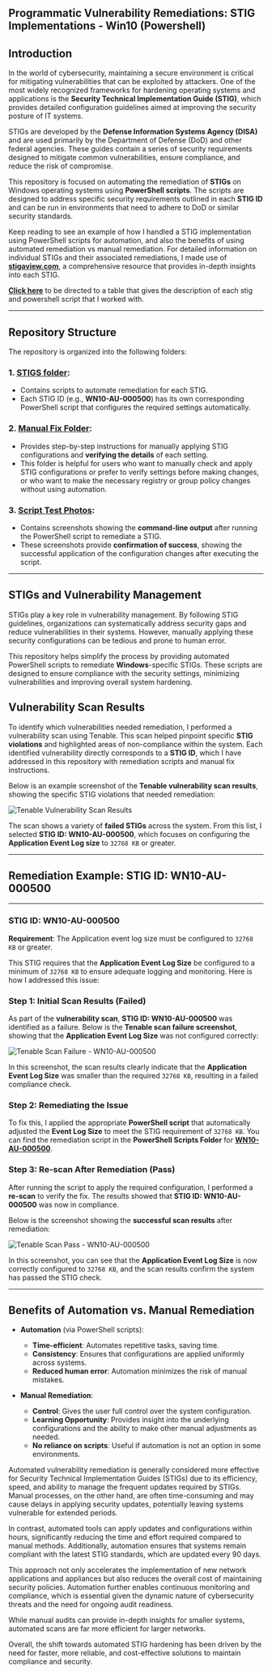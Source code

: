 ## Programmatic Vulnerability Remediations: STIG Implementations - Win10 (Powershell)

## Introduction

In the world of cybersecurity, maintaining a secure environment is critical for mitigating vulnerabilities that can be exploited by attackers. One of the most widely recognized frameworks for hardening operating systems and applications is the **Security Technical Implementation Guide (STIG)**, which provides detailed configuration guidelines aimed at improving the security posture of IT systems.

STIGs are developed by the **Defense Information Systems Agency (DISA)** and are used primarily by the Department of Defense (DoD) and other federal agencies. These guides contain a series of security requirements designed to mitigate common vulnerabilities, ensure compliance, and reduce the risk of compromise. 

This repository is focused on automating the remediation of **STIGs** on Windows operating systems using **PowerShell scripts**. The scripts are designed to address specific security requirements outlined in each **STIG ID** and can be run in environments that need to adhere to DoD or similar security standards. 

Keep reading to see an example of how I handled a STIG implementation using PowerShell scripts for automation, and also the benefits of using automated remediation vs manual remediation. For detailed information on individual STIGs and their associated remediations, I made use of **[stigaview.com](https://stigaview.com/products/win10/v3r1/)**, a comprehensive resource that provides in-depth insights into each STIG.

**[Click here](https://github.com/cherinejoseph/STIG-Implementation-Remediations-Win10/blob/main/STIGS_INFO.md)** to be directed to a table that gives the description of each stig and powershell script that I worked with.

---

## Repository Structure

The repository is organized into the following folders:

### 1. **[STIGS folder](https://github.com/cherinejoseph/STIG-Implementation-Remediations-Win10/tree/main/STIGS)**:
- Contains scripts to automate remediation for each STIG.
- Each STIG ID (e.g., **WN10-AU-000500**) has its own corresponding PowerShell script that configures the required settings automatically.

### 2. **[Manual Fix Folder](https://github.com/cherinejoseph/STIG-Implementation-Remediations-Win10/tree/main/Manual%20Fix)**:
- Provides step-by-step instructions for manually applying STIG configurations and **verifying the details** of each setting.
- This folder is helpful for users who want to manually check and apply STIG configurations or prefer to verify settings before making changes, or who want to make the necessary registry or group policy changes without using automation.

### 3. **[Script Test Photos](https://github.com/cherinejoseph/STIG-Implementation-Remediations-Win10/tree/main/Script-Test-Photos)**:
- Contains screenshots showing the **command-line output** after running the PowerShell script to remediate a STIG.
- These screenshots provide **confirmation of success**, showing the successful application of the configuration changes after executing the script.

---

## STIGs and Vulnerability Management

STIGs play a key role in vulnerability management. By following STIG guidelines, organizations can systematically address security gaps and reduce vulnerabilities in their systems. However, manually applying these security configurations can be tedious and prone to human error. 

This repository helps simplify the process by providing automated PowerShell scripts to remediate **Windows**-specific STIGs. These scripts are designed to ensure compliance with the security settings, minimizing vulnerabilities and improving overall system hardening.

## Vulnerability Scan Results

To identify which vulnerabilities needed remediation, I performed a vulnerability scan using Tenable. This scan helped pinpoint specific **STIG violations** and highlighted areas of non-compliance within the system. Each identified vulnerability directly corresponds to a **STIG ID**, which I have addressed in this repository with remediation scripts and manual fix instructions.

Below is an example screenshot of the **Tenable vulnerability scan results**, showing the specific STIG violations that needed remediation:

![Tenable Vulnerability Scan Results](https://github.com/cherinejoseph/STIG-Implementation-Remediations-Win10/blob/main/tenable-scan-WN10AU000500.png) 

The scan shows a variety of **failed STIGs** across the system. From this list, I selected **STIG ID: WN10-AU-000500**, which focuses on configuring the **Application Event Log size** to `32768 KB` or greater.

---

## Remediation Example: **STIG ID: WN10-AU-000500**

---

### **STIG ID: WN10-AU-000500**  
**Requirement**: The Application event log size must be configured to `32768 KB` or greater.

This STIG requires that the **Application Event Log Size** be configured to a minimum of `32768 KB` to ensure adequate logging and monitoring. Here is how I addressed this issue:

### **Step 1: Initial Scan Results (Failed)**

As part of the **vulnerability scan**, **STIG ID: WN10-AU-000500** was identified as a failure. Below is the **Tenable scan failure screenshot**, showing that the **Application Event Log Size** was not configured correctly:

![Tenable Scan Failure - WN10-AU-000500](https://github.com/cherinejoseph/STIG-Implementation-Remediations-Win10/blob/main/failed-WN10AU000500.png)

In this screenshot, the scan results clearly indicate that the **Application Event Log Size** was smaller than the required `32768 KB`, resulting in a failed compliance check.

### **Step 2: Remediating the Issue**

To fix this, I applied the appropriate **PowerShell script** that automatically adjusted the **Event Log Size** to meet the STIG requirement of `32768 KB`. You can find the remediation script in the **PowerShell Scripts Folder** for **[WN10-AU-000500](https://github.com/cherinejoseph/STIG-Implementation-Remediations-Win10/blob/main/STIGS/WN10-AU-000500.ps1)**.

### **Step 3: Re-scan After Remediation (Pass)**

After running the script to apply the required configuration, I performed a **re-scan** to verify the fix. The results showed that **STIG ID: WN10-AU-000500** was now in compliance.

Below is the screenshot showing the **successful scan results** after remediation:

![Tenable Scan Pass - WN10-AU-000500](https://github.com/cherinejoseph/STIG-Implementation-Remediations-Win10/blob/main/second-scan-passed-WN10AU000500.png)

In this screenshot, you can see that the **Application Event Log Size** is now correctly configured to `32768 KB`, and the scan results confirm the system has passed the STIG check.

---

## Benefits of Automation vs. Manual Remediation

- **Automation** (via PowerShell scripts):
  - **Time-efficient**: Automates repetitive tasks, saving time.
  - **Consistency**: Ensures that configurations are applied uniformly across systems.
  - **Reduced human error**: Automation minimizes the risk of manual mistakes.
  
- **Manual Remediation**:
  - **Control**: Gives the user full control over the system configuration.
  - **Learning Opportunity**: Provides insight into the underlying configurations and the ability to make other manual adjustments as needed.
  - **No reliance on scripts**: Useful if automation is not an option in some environments.
 

Automated vulnerability remediation is generally considered more effective for Security Technical Implementation Guides (STIGs) due to its efficiency, speed, and ability to manage the frequent updates required by STIGs. Manual processes, on the other hand, are often time-consuming and may cause delays in applying security updates, potentially leaving systems vulnerable for extended periods.

In contrast, automated tools can apply updates and configurations within hours, significantly reducing the time and effort required compared to manual methods. Additionally, automation ensures that systems remain compliant with the latest STIG standards, which are updated every 90 days.

This approach not only accelerates the implementation of new network applications and appliances but also reduces the overall cost of maintaining security policies. Automation further enables continuous monitoring and compliance, which is essential given the dynamic nature of cybersecurity threats and the need for ongoing audit readiness.


While manual audits can provide in-depth insights for smaller systems, automated scans are far more efficient for larger networks.

Overall, the shift towards automated STIG hardening has been driven by the need for faster, more reliable, and cost-effective solutions to maintain compliance and security.

